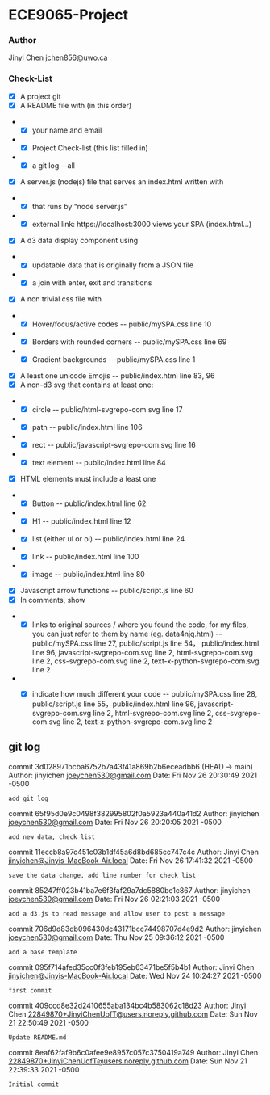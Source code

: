 # ECE9065-Project

### Author
Jinyi Chen
jchen856@uwo.ca


### Check-List
- [x] A project git
- [x] A README file with (in this order)
* - [x] your name and email
* - [x] Project Check-list (this list filled in)
* - [x] a git log --all

- [x] A server.js (nodejs) file that serves an index.html written with
* - [x] that runs by “node server.js”
* - [x] external link: https://localhost:3000 views your SPA (index.html…)
- [x] A d3 data display component using
* - [x] updatable data that is originally from a JSON file
* - [x] a join with enter, exit and transitions
- [x] A non trivial css file with
* - [x] Hover/focus/active codes  -- public/mySPA.css line 10
* - [x] Borders with rounded corners  -- public/mySPA.css line 69
* - [x] Gradient backgrounds  -- public/mySPA.css line 1
- [x] A least one unicode Emojis -- public/index.html line 83, 96
- [x] A non-d3 svg that contains at least one:
* - [x] circle -- public/html-svgrepo-com.svg line 17
* - [x] path -- public/index.html line 106
* - [x] rect -- public/javascript-svgrepo-com.svg line 16
* - [x] text element -- public/index.html line 84
- [x] HTML elements must include a least one
* - [x] Button -- public/index.html line 62
* - [x] H1 -- public/index.html line 12
* - [x] list (either ul or ol)  -- public/index.html line 24
* - [x] link -- public/index.html line 100
* - [x] image -- public/index.html line 80
- [x] Javascript arrow functions -- public/script.js line 60
- [x] In comments, show
* - [x] links to original sources / where you found the code, for my files, you can just refer to them by name (eg. data4njq.html) -- public/mySPA.css line 27, public/script.js line 54， public/index.html line 96, javascript-svgrepo-com.svg line 2, html-svgrepo-com.svg line 2, css-svgrepo-com.svg line 2, text-x-python-svgrepo-com.svg line 2
* - [x] indicate how much different your code -- public/mySPA.css line 28, public/script.js line 55，public/index.html line 96, javascript-svgrepo-com.svg line 2, html-svgrepo-com.svg line 2, css-svgrepo-com.svg line 2, text-x-python-svgrepo-com.svg line 2


## git log
commit 3d028971bcba6752b7a43f41a869b2b6eceadbb6 (HEAD -> main)
Author: jinyichen <joeychen530@gmail.com>
Date:   Fri Nov 26 20:30:49 2021 -0500

    add git log

commit 65f95d0e9c0498f382995802f0a5923a440a41d2
Author: jinyichen <joeychen530@gmail.com>
Date:   Fri Nov 26 20:20:05 2021 -0500

    add new data, check list

commit 11eccb8a97c451c03b1df45a6d8bd685cc747c4c
Author: Jinyi Chen <jinyichen@Jinyis-MacBook-Air.local>
Date:   Fri Nov 26 17:41:32 2021 -0500

    save the data change, add line number for check list

commit 85247ff023b41ba7e6f3faf29a7dc5880be1c867
Author: jinyichen <joeychen530@gmail.com>
Date:   Fri Nov 26 02:21:03 2021 -0500

    add a d3.js to read message and allow user to post a message

commit 706d9d83db096430dc43171bcc74498707d4e9d2
Author: jinyichen <joeychen530@gmail.com>
Date:   Thu Nov 25 09:36:12 2021 -0500

    add a base template

commit 095f714afed35cc0f3feb195eb63471be5f5b4b1
Author: Jinyi Chen <jinyichen@Jinyis-MacBook-Air.local>
Date:   Wed Nov 24 10:24:27 2021 -0500

    first commit

commit 409ccd8e32d2410655aba134bc4b583062c18d23
Author: Jinyi Chen <22849870+JinyiChenUofT@users.noreply.github.com>
Date:   Sun Nov 21 22:50:49 2021 -0500

    Update README.md

commit 8eaf62faf9b6c0afee9e8957c057c3750419a749
Author: Jinyi Chen <22849870+JinyiChenUofT@users.noreply.github.com>
Date:   Sun Nov 21 22:39:33 2021 -0500

    Initial commit
